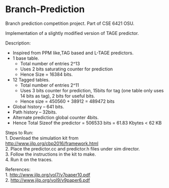 # Branch-Prediction
Branch prediction competition project. Part of CSE 6421 OSU.

Implementation of a slightly modified version of TAGE predictor.

Description:
    
 - Inspired from PPM like,TAG based and L-TAGE predictors.
 - 1 base table.
	 - Total number of entries 2^13
	 - Uses 2 bits saturating counter for prediction
	 - Hence Size = 16384 bits.
 -  12 Tagged tables.
	   - Total number of entries 2^11
	   - Uses 3 bits counter for prediction, 15bits for tag (one table only uses 14 bits as tag), 2 bits for useful bits.
	   - Hence size = 450560 + 38912 = 489472 bits
 -  Global history – 641 bits.
 -  Path history – 32bits.
 - Alternate prediction global counter 4bits.
 - Hence Total Sizeof the predictor = 506533 bits = 61.83 Kbytes < 62 KB

Steps to Run:</br>
    1. Download the simulation kit from http://www.jilp.org/cbp2016/framework.html</br>
    2. Place the predictor.cc and predictor.h files under sim director.</br>
    3. Follow the instructions in the kit to make.</br>
    4. Run it on the traces.</br>

References:</br>
    1. http://www.jilp.org/vol7/v7paper10.pdf</br>
    2. http://www.jilp.org/vol9/v9paper6.pdf</br>
